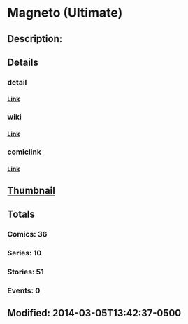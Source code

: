 # Magneto (Ultimate)
## Description: 
## Details
### detail
#### [Link](http://marvel.com/characters/35/magneto?utm_campaign=apiRef&utm_source=225578a89fc76f3d20fbffda5d17a88d)
### wiki
#### [Link](http://marvel.com/universe/Magneto_%28Ultimate%29?utm_campaign=apiRef&utm_source=225578a89fc76f3d20fbffda5d17a88d)
### comiclink
#### [Link](http://marvel.com/comics/characters/1010943/magneto_ultimate?utm_campaign=apiRef&utm_source=225578a89fc76f3d20fbffda5d17a88d)
## [Thumbnail](http://i.annihil.us/u/prod/marvel/i/mg/6/60/53176fa65e0e3.jpg)
## Totals
### Comics: 36
### Series: 10
### Stories: 51
### Events: 0
## Modified: 2014-03-05T13:42:37-0500
